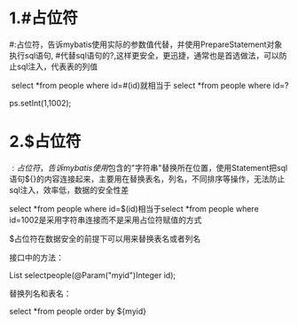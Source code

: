# 1.#占位符

\#:占位符，告诉mybatis使用实际的参数值代替，并使用PrepareStatement对象执行sql语句, #代替sql语句的?,这样更安全，更迅捷，通常也是首选做法，可以防止sql注入，代表表的列值

​    select  *from  people  where  id=#(id)就相当于    select  *from  people  where  id=?

ps.setInt(1,1002); 



# 2.$占位符

$:占位符，告诉mybatis使用$包含的"字符串"替换所在位置，使用Statement把sql语句${}的内容连接起来，主要用在替换表名，列名，不同排序等操作，无法防止sql注入，效率低，数据的安全性差

 select  *from  people  where  id=$(id)相当于select  *from  people  where  id=1002是采用字符串连接而不是采用占位符赋值的方式 

$占位符在数据安全的前提下可以用来替换表名或者列名

接口中的方法：

List<people>  selectpeople(@Param("myid")Integer  id);

替换列名和表名：

 select  *from  people  order by  ${myid} 